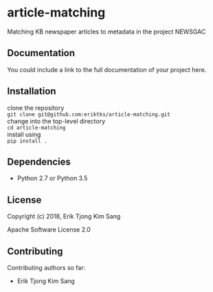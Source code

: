 article-matching
===============================
Matching KB newspaper articles to metadata in the project NEWSGAC

Documentation
-------------
You could include a link to the full documentation of your project here.

Installation
------------
clone the repository  
    `git clone git@github.com:eriktks/article-matching.git`  
change into the top-level directory  
    `cd article-matching`  
install using  
    `pip install .`

Dependencies
------------
 * Python 2.7 or Python 3.5

License
-------
Copyright (c) 2018, Erik Tjong Kim Sang

Apache Software License 2.0

Contributing
------------
Contributing authors so far:
* Erik Tjong Kim Sang


